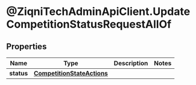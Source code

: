 # @ZiqniTechAdminApiClient.UpdateCompetitionStatusRequestAllOf

## Properties

Name | Type | Description | Notes
------------ | ------------- | ------------- | -------------
**status** | [**CompetitionStateActions**](CompetitionStateActions.md) |  | 


